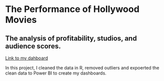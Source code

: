 # The Performance of Hollywood Movies
## The analysis of profitability, studios, and audience scores. 
[Link to my dahboard](https://app.powerbi.com/groups/me/dashboards/976c380f-9366-43ae-9195-a26d16e12bf7)


In this project, I cleaned the data in R, removed outliers and expoerted the clean data to Power BI to create my dashboards. 
